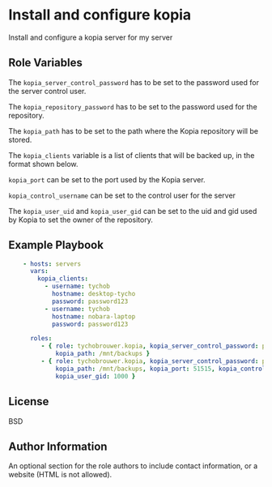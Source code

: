 Install and configure kopia
=========

Install and configure a kopia server for my server

Role Variables
--------------

The ```kopia_server_control_password``` has to be set to the password used for the server control user.

The ```kopia_repository_password``` has to be set to the password used for the repository.

The ```kopia_path``` has to be set to the path where the Kopia repository will be stored.

The ```kopia_clients``` variable is a list of clients that will be backed up, in the format shown below.

```kopia_port``` can be set to the port used by the Kopia server.

```kopia_control_username``` can be set to the control user for the server

The ```kopia_user_uid``` and ```kopia_user_gid``` can be set to the uid and gid used by Kopia to set the owner of the repository.

Example Playbook
----------------

```yaml
    - hosts: servers
      vars:
        kopia_clients:
          - username: tychob
            hostname: desktop-tycho
            password: password123
          - username: tychob
            hostname: nobara-laptop
            password: password123

      roles:
         - { role: tychobrouwer.kopia, kopia_server_control_password: password123, kopia_repository_password: password123,
             kopia_path: /mnt/backups }
         - { role: tychobrouwer.kopia, kopia_server_control_password: password123, kopia_repository_password: password123,
             kopia_path: /mnt/backups, kopia_port: 51515, kopia_control_username: control, kopia_user_uid: 1000,
             kopia_user_gid: 1000 }

```

License
-------

BSD

Author Information
------------------

An optional section for the role authors to include contact information, or a website (HTML is not allowed).
